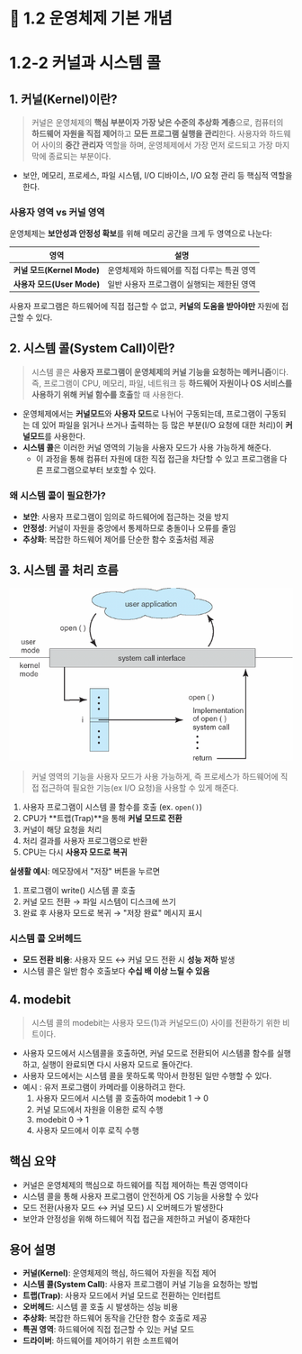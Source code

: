 # 📘 1.2 운영체제 기본 개념

# 1.2-2 커널과 시스템 콜

## 1. 커널(Kernel)이란?

> 커널은 운영체제의 **핵심 부분이자 가장 낮은 수준의 추상화 계층**으로, 컴퓨터의 **하드웨어 자원을 직접 제어**하고 **모든 프로그램 실행을 관리**한다. 사용자와 하드웨어 사이의 **중간 관리자** 역할을 하며, 운영체제에서 가장 먼저 로드되고 가장 마지막에 종료되는 부분이다.

- 보안, 메모리, 프로세스, 파일 시스템, I/O 디바이스, I/O 요청 관리 등 핵심적 역할을 한다.

### 사용자 영역 vs 커널 영역

운영체제는 **보안성과 안정성 확보**를 위해 메모리 공간을 크게 두 영역으로 나눈다:

| 영역                     | 설명                       |
| ---------------------- | ------------------------ |
| **커널 모드(Kernel Mode)** | 운영체제와 하드웨어를 직접 다루는 특권 영역 |
| **사용자 모드(User Mode)**  | 일반 사용자 프로그램이 실행되는 제한된 영역 |

사용자 프로그램은 하드웨어에 직접 접근할 수 없고, **커널의 도움을 받아야만** 자원에 접근할 수 있다.

## 2. 시스템 콜(System Call)이란?

> 시스템 콜은 **사용자 프로그램이 운영체제의 커널 기능을 요청하는 메커니즘**이다. 즉, 프로그램이 CPU, 메모리, 파일, 네트워크 등 **하드웨어 자원이나 OS 서비스를 사용하기 위해 커널 함수를 호출**할 때 사용한다.

- 운영체제에서는 **커널모드**와 **사용자 모드**로 나뉘어 구동되는데, 프로그램이 구동되는 데 있어 파일을 읽거나 쓰거나 출력하는 등 많은 부분(I/O 요청에 대한 처리)이 **커널모드**를 사용한다.
- **시스템 콜**은 이러한 커널 영역의 기능을 사용자 모드가 사용 가능하게 해준다.
    - 이 과정을 통해 컴퓨터 자원에 대한 직접 접근을 차단할 수 있고 프로그램을 다른 프로그램으로부터 보호할 수 있다.

### 왜 시스템 콜이 필요한가?

* **보안**: 사용자 프로그램이 임의로 하드웨어에 접근하는 것을 방지
* **안정성**: 커널이 자원을 중앙에서 통제하므로 충돌이나 오류를 줄임
* **추상화**: 복잡한 하드웨어 제어를 단순한 함수 호출처럼 제공

## 3. 시스템 콜 처리 흐름

![시스템콜](./images/1-2-2_system_call.png)

> 커널 영역의 기능을 사용자 모드가 사용 가능하게, 즉 프로세스가 하드웨어에 직접 접근하여 필요한 기능(ex I/O 요청)을 사용할 수 있게 해준다.

1. 사용자 프로그램이 시스템 콜 함수를 호출 (ex. `open()`)
2. CPU가 \*\*트랩(Trap)\*\*을 통해 **커널 모드로 전환**
3. 커널이 해당 요청을 처리
4. 처리 결과를 사용자 프로그램으로 반환
5. CPU는 다시 **사용자 모드로 복귀**

**실생활 예시**: 메모장에서 "저장" 버튼을 누르면

1. 프로그램이 write() 시스템 콜 호출
2. 커널 모드 전환 → 파일 시스템이 디스크에 쓰기
3. 완료 후 사용자 모드로 복귀 → "저장 완료" 메시지 표시

### 시스템 콜 오버헤드

* **모드 전환 비용**: 사용자 모드 ↔ 커널 모드 전환 시 **성능 저하** 발생
* 시스템 콜은 일반 함수 호출보다 **수십 배 이상 느릴 수 있음**


## 4. modebit
> 시스템 콜의 modebit는 사용자 모드(1)과 커널모드(0) 사이를 전환하기 위한 비트이다.

- 사용자 모드에서 시스템콜을 호출하면, 커널 모드로 전환되어 시스템콜 함수를 실행하고, 실행이 완료되면 다시 사용자 모드로 돌아간다.
- 사용자 모드에서는 시스템 콜을 못하도록 막아서 한정된 일만 수행할 수 있다.
- 예시 : 유저 프로그램이 카메라를 이용하려고 한다.
    1. 사용자 모드에서 시스템 콜 호출하여 modebit 1 -> 0
    2. 커널 모드에서 자원을 이용한 로직 수행
    3. modebit 0 -> 1 
    4. 사용자 모드에서 이후 로직 수행

## 핵심 요약

* 커널은 운영체제의 핵심으로 하드웨어를 직접 제어하는 특권 영역이다
* 시스템 콜을 통해 사용자 프로그램이 안전하게 OS 기능을 사용할 수 있다
* 모드 전환(사용자 모드 ↔ 커널 모드) 시 오버헤드가 발생한다
* 보안과 안정성을 위해 하드웨어 직접 접근을 제한하고 커널이 중재한다

## 용어 설명

* **커널(Kernel)**: 운영체제의 핵심, 하드웨어 자원을 직접 제어
* **시스템 콜(System Call)**: 사용자 프로그램이 커널 기능을 요청하는 방법
* **트랩(Trap)**: 사용자 모드에서 커널 모드로 전환하는 인터럽트
* **오버헤드**: 시스템 콜 호출 시 발생하는 성능 비용
* **추상화**: 복잡한 하드웨어 동작을 간단한 함수 호출로 제공
* **특권 영역**: 하드웨어에 직접 접근할 수 있는 커널 모드
* **드라이버**: 하드웨어를 제어하기 위한 소프트웨어